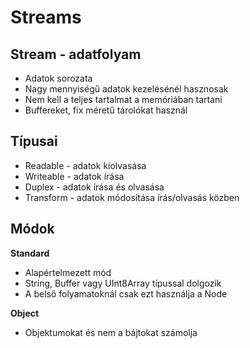# Streams

## Stream - adatfolyam
- Adatok sorozata
- Nagy mennyiségű adatok kezelésénél hasznosak
- Nem kell a teljes tartalmat a memóriában tartani
- Buffereket, fix méretű tárolókat használ

## Típusai
- Readable - adatok kiolvasása
- Writeable - adatok írása
- Duplex - adatok írása és olvasása
- Transform - adatok módosítása írás/olvasás közben

## Módok

**Standard**
- Alapértelmezett mód
- String, Buffer vagy UInt8Array típussal dolgozik
- A belső folyamatoknál csak ezt használja a Node

**Object**
- Objektumokat és nem a bájtokat számolja
